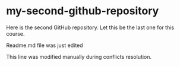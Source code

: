 # my-second-github-repository
Here is the second GitHub repository. Let this be the last one for this course.

Readme.md file was just edited

This line was modified manually during conflicts resolution. 
